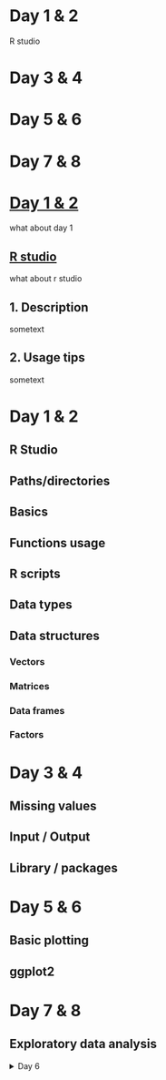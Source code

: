 
<h1 class="title"> Day 1 & 2 </h1>

<div id="TOC">
   <ul>
   <li>
   <a href="#rstudio">R studio</a>
   </li>
   </ul>
</div>


<h1 class="title"> Day 3 & 4 </h1>
<h1 class="title"> Day 5 & 6 </h1>
<h1 class="title"> Day 7 & 8 </h1>


<div id="day12">
   <h1>
       <a href="#TOC">Day 1 & 2</a>
   </h1>
   <p>
       what about day 1
   </p>
</div>
<div id="rstudio">
   <h2>
       <a href="#TOC">R studio</a>
   </h2>
   <p>
	what about r studio
   </p>
</div>



<a name="desc"></a>
## 1. Description

sometext

<a name="usage"></a>
## 2. Usage tips

sometext



<h1>Day 1 & 2</h1>
<h2>R Studio</h2>
<h2>Paths/directories</h2>
<h2>Basics</h2>
<h2>Functions usage</h2>
<h2>R scripts</h2>
<h2>Data types</h2>
<h2>Data structures</h2>
<h3>Vectors</h3>
<h3>Matrices</h3>
<h3>Data frames</h3>
<h3>Factors</h3>

<h1>Day 3 & 4</h1>
<h2>Missing values</h2>
<h2>Input / Output</h2>
<h2>Library / packages</h2>

<h1>Day 5 & 6</h1>
<h2>Basic plotting</h2>
<h2>ggplot2</h2>

<h1>Day 7 & 8</h1>
<h2>Exploratory data analysis</h2>


<details>
<summary>Day 6</summary>

* markdown list 1
* markdown list 2

</details>

